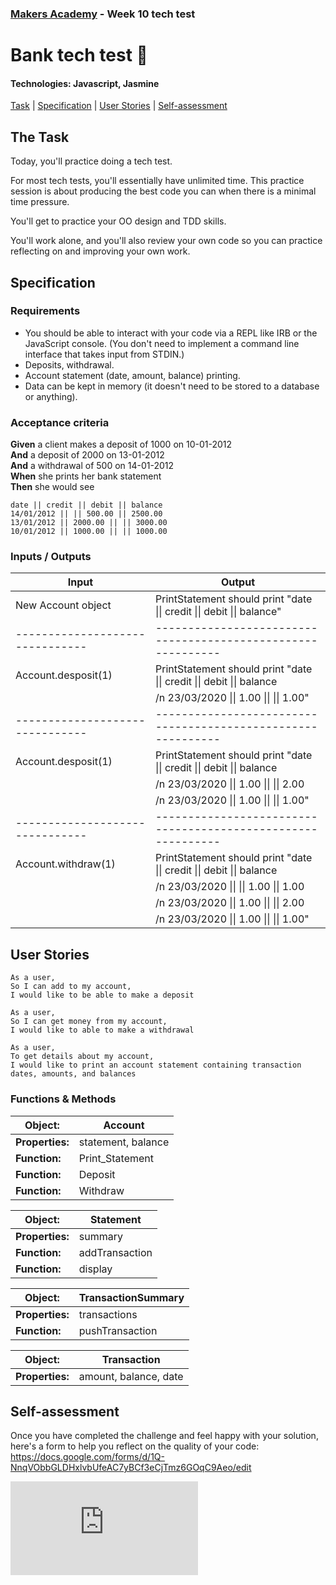### [Makers Academy](http://www.makersacademy.com) - Week 10 tech test

# Bank tech test 🏦

#### Technologies: Javascript, Jasmine

[Task](#Task) | [Specification](#Specification) | [User Stories](#User_Stories) | [Self-assessment](#Self-assessment)

## <a name="Task">The Task</a>

Today, you'll practice doing a tech test.

For most tech tests, you'll essentially have unlimited time.  This practice session is about producing the best code you can when there is a minimal time pressure.

You'll get to practice your OO design and TDD skills.

You'll work alone, and you'll also review your own code so you can practice reflecting on and improving your own work.

## <a name="Specification">Specification</a>

### Requirements

* You should be able to interact with your code via a REPL like IRB or the JavaScript console.  (You don't need to implement a command line interface that takes input from STDIN.)
* Deposits, withdrawal.
* Account statement (date, amount, balance) printing.
* Data can be kept in memory (it doesn't need to be stored to a database or anything).

### Acceptance criteria

**Given** a client makes a deposit of 1000 on 10-01-2012  
**And** a deposit of 2000 on 13-01-2012  
**And** a withdrawal of 500 on 14-01-2012  
**When** she prints her bank statement  
**Then** she would see

```
date || credit || debit || balance
14/01/2012 || || 500.00 || 2500.00
13/01/2012 || 2000.00 || || 3000.00
10/01/2012 || 1000.00 || || 1000.00
```

### Inputs / Outputs

| Input                           | Output                                                         | 
| ------------------------------- | ------------------------------------------------------------   | 
| New Account object              | PrintStatement should print "date &#124;&#124; credit &#124;&#124; debit &#124;&#124; balance" |
| ------------------------------- | ------------------------------------------------------------  | 
| Account.desposit(1)             | PrintStatement should print "date &#124;&#124; credit &#124;&#124; debit &#124;&#124; balance  |
|                                 | /n 23/03/2020 &#124;&#124; 1.00 &#124;&#124; &#124;&#124; 1.00"                                |
| ------------------------------- | ------------------------------------------------------------   | 
| Account.desposit(1)             | PrintStatement should print "date &#124;&#124; credit &#124;&#124; debit &#124;&#124; balance  |
|                                 |                              /n 23/03/2020 &#124;&#124; 1.00 &#124;&#124; &#124;&#124; 2.00    |
|                                 |                              /n 23/03/2020 &#124;&#124; 1.00 &#124;&#124; &#124;&#124; 1.00"   |
| ------------------------------- | ------------------------------------------------------------   | 
| Account.withdraw(1)             | PrintStatement should print "date &#124;&#124; credit &#124;&#124; debit &#124;&#124; balance  |
|                                 |                              /n 23/03/2020 &#124;&#124; &#124;&#124; 1.00 &#124;&#124; 1.00    | 
|                                 |                              /n 23/03/2020 &#124;&#124; 1.00 &#124;&#124; &#124;&#124; 2.00    |
|                                 |                              /n 23/03/2020 &#124;&#124; 1.00 &#124;&#124; &#124;&#124; 1.00"   |

## <a name="User_Stories">User Stories</a>

```
As a user,
So I can add to my account,
I would like to be able to make a deposit
```
```
As a user,
So I can get money from my account,
I would like to able to make a withdrawal
```
```
As a user,
To get details about my account,
I would like to print an account statement containing transaction dates, amounts, and balances
```

### Functions & Methods

| Object:          | Account                                            | 
| ---------------- | -------------------------------------------------- | 
| **Properties:**  | statement, balance                                 |
| **Function:**    | Print_Statement                                    |
| **Function:**    | Deposit                                            |  
| **Function:**    | Withdraw                                           |  


| Object:          | Statement                                          | 
| ---------------- | -------------------------------------------------- | 
| **Properties:**  | summary                                            |
| **Function:**    | addTransaction                                     |
| **Function:**    | display                                            |  


| Object:          | TransactionSummary                                 | 
| ---------------- | -------------------------------------------------- | 
| **Properties:**  | transactions                                       |
| **Function:**    | pushTransaction                                    |


| Object:          | Transaction                                        | 
| ---------------- | -------------------------------------------------- | 
| **Properties:**  | amount, balance, date                              |


## <a name="Self-assessment">Self-assessment</a>

Once you have completed the challenge and feel happy with your solution, here's a form to help you reflect on the quality of your code: https://docs.google.com/forms/d/1Q-NnqVObbGLDHxlvbUfeAC7yBCf3eCjTmz6GOqC9Aeo/edit

![Tracking pixel](https://githubanalytics.herokuapp.com/course/individual_challenges/bank_tech_test.md)
